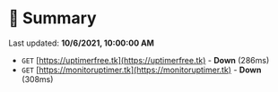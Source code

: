 # 📖 Summary
Last updated: **10/6/2021, 10:00:00 AM**

- `GET` [https://uptimerfree.tk](https://uptimerfree.tk) - **Down** (286ms)
- `GET` [https://monitoruptimer.tk](https://monitoruptimer.tk) - **Down** (308ms)
